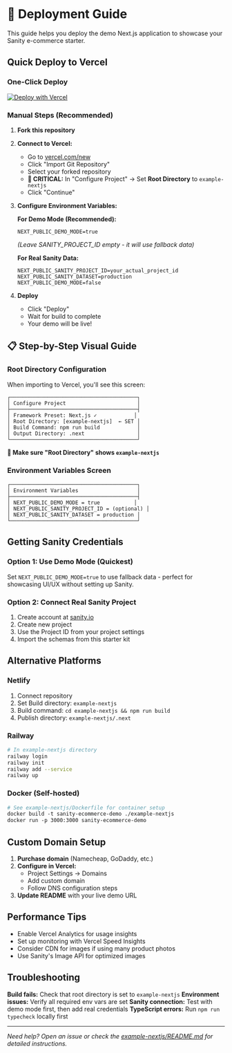 # 🚀 Deployment Guide

This guide helps you deploy the demo Next.js application to showcase your Sanity e-commerce starter.

## Quick Deploy to Vercel

### One-Click Deploy
[![Deploy with Vercel](https://vercel.com/button)](https://vercel.com/new/clone?repository-url=https%3A%2F%2Fgithub.com%2FAhmed-KHI%2Fsanity-starter-kit&project-name=sanity-ecommerce-demo&repository-name=sanity-ecommerce-demo&demo-title=Sanity%20E-Commerce%20Demo&demo-description=A%20demo%20e-commerce%20site%20built%20with%20Sanity%20and%20Next.js&demo-url=https%3A%2F%2Fsanity-ecommerce-demo.vercel.app&root-directory=example-nextjs)

### Manual Steps (Recommended)
1. **Fork this repository**
2. **Connect to Vercel:**
   - Go to [vercel.com/new](https://vercel.com/new)
   - Click "Import Git Repository"
   - Select your forked repository
   - **🚨 CRITICAL:** In "Configure Project" → Set **Root Directory** to `example-nextjs`
   - Click "Continue"

3. **Configure Environment Variables:**
   
   **For Demo Mode (Recommended):**
   ```
   NEXT_PUBLIC_DEMO_MODE=true
   ```
   *(Leave SANITY_PROJECT_ID empty - it will use fallback data)*
   
   **For Real Sanity Data:**
   ```
   NEXT_PUBLIC_SANITY_PROJECT_ID=your_actual_project_id
   NEXT_PUBLIC_SANITY_DATASET=production
   NEXT_PUBLIC_DEMO_MODE=false
   ```
   
4. **Deploy**
   - Click "Deploy" 
   - Wait for build to complete
   - Your demo will be live!

## 📋 Step-by-Step Visual Guide

### Root Directory Configuration
When importing to Vercel, you'll see this screen:

```
┌─────────────────────────────────────────┐
│ Configure Project                       │
├─────────────────────────────────────────┤
│ Framework Preset: Next.js ✓            │
│ Root Directory: [example-nextjs]  ← SET │
│ Build Command: npm run build            │
│ Output Directory: .next                 │
└─────────────────────────────────────────┘
```

**🚨 Make sure "Root Directory" shows `example-nextjs`**

### Environment Variables Screen
```
┌─────────────────────────────────────────┐
│ Environment Variables                   │
├─────────────────────────────────────────┤
│ NEXT_PUBLIC_DEMO_MODE = true           │
│ NEXT_PUBLIC_SANITY_PROJECT_ID = (optional) │
│ NEXT_PUBLIC_SANITY_DATASET = production │
└─────────────────────────────────────────┘
```

## Getting Sanity Credentials

### Option 1: Use Demo Mode (Quickest)
Set `NEXT_PUBLIC_DEMO_MODE=true` to use fallback data - perfect for showcasing UI/UX without setting up Sanity.

### Option 2: Connect Real Sanity Project
1. Create account at [sanity.io](https://sanity.io)
2. Create new project
3. Use the Project ID from your project settings
4. Import the schemas from this starter kit

## Alternative Platforms

### Netlify
1. Connect repository
2. Set Build directory: `example-nextjs`
3. Build command: `cd example-nextjs && npm run build`
4. Publish directory: `example-nextjs/.next`

### Railway
```bash
# In example-nextjs directory
railway login
railway init
railway add --service
railway up
```

### Docker (Self-hosted)
```dockerfile
# See example-nextjs/Dockerfile for container setup
docker build -t sanity-ecommerce-demo ./example-nextjs
docker run -p 3000:3000 sanity-ecommerce-demo
```

## Custom Domain Setup

1. **Purchase domain** (Namecheap, GoDaddy, etc.)
2. **Configure in Vercel:**
   - Project Settings → Domains
   - Add custom domain
   - Follow DNS configuration steps
3. **Update README** with your live demo URL

## Performance Tips

- Enable Vercel Analytics for usage insights
- Set up monitoring with Vercel Speed Insights  
- Consider CDN for images if using many product photos
- Use Sanity's Image API for optimized images

## Troubleshooting

**Build fails:** Check that root directory is set to `example-nextjs`
**Environment issues:** Verify all required env vars are set
**Sanity connection:** Test with demo mode first, then add real credentials
**TypeScript errors:** Run `npm run typecheck` locally first

---
*Need help? Open an issue or check the [example-nextjs/README.md](./example-nextjs/README.md) for detailed instructions.*